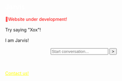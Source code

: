
<html>
<head>
</head>
<body>
<h2 style="color:white;">Jarvis</h2>
<center>
<div class="motherclass">
<div id="mother" align="left" class="motherboard">
<div style="color:red;" class="me">🚧Website under development!</div>
<br>
<div class="reply">Try saying "Xox"!</div>
<br>
<div class="me">I am Jarvis! </div>
</div>
<br>
<input id="startmsg" class="text" type="value" placeholder="Start conversation...">
<button onclick="sendit()" class="sendmsg">></button>
</div>
</center>
<br>
<br>
<br>
<u style="color:yellow" onclick="contact()">Contact us!</u>
</body>
</html>
